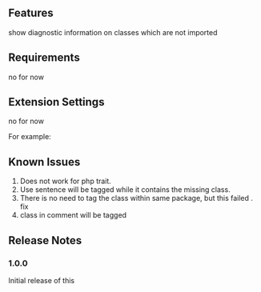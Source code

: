 ## Features

show diagnostic information on classes which are not imported

## Requirements

no for now

## Extension Settings

no for now

For example:

## Known Issues

1. Does not work for php trait.
2. Use sentence will be tagged while it contains the missing class.
3. There is no need to tag the class within same package, but this failed . fix
4. class in comment will be tagged 

## Release Notes


### 1.0.0

Initial release of this